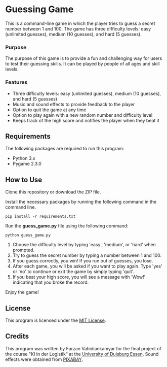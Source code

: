 # **Guessing Game**

This is a command-line game in which the player tries to guess a secret number between 1 and 100. The game has three difficulty levels: easy (unlimited guesses), medium (10 guesses), and hard (5 guesses).


### Purpose

The purpose of this game is to provide a fun and challenging way for users to test their guessing skills. It can be played by people of all ages and skill levels.


### Features

- Three difficulty levels: easy (unlimited guesses), medium (10 guesses), and hard (5 guesses)
- Music and sound effects to provide feedback to the player
- Option to quit the game at any time
- Option to play again with a new random number and difficulty level
- Keeps track of the high score and notifies the player when they beat it



## Requirements

The following packages are required to run this program:

- Python 3.x
- Pygame 2.3.0




## How to Use

Clone this repository or download the ZIP file.

Install the necessary packages by running the following command in the command line.
```
pip install -r requirements.txt
```

Run the **guess_game.py** file using the following command:

```
python guess_game.py
```

1. Choose the difficulty level by typing 'easy', 'medium', or 'hard' when prompted.
2. Try to guess the secret number by typing a number between 1 and 100.
3. If you guess correctly, you win! If you run out of guesses, you lose.
4. After each game, you will be asked if you want to play again. Type 'yes' or 'no' to continue or exit the game by simply typing 'quit'.
5. If you beat your high score, you will see a message with 'Wow!' indicating that you broke the record.

Enjoy the game!

## License

This program is licensed under the [MIT License](https://github.com/vkfarzan/guessing-game/blob/main/LICENSE).


## Credits

This program was written by Farzan Vahidiankamyar for the final project of the course "KI in der Logistik" at the [University of Duisburg Essen](https://www.uni-due.de/).
Sound effects were obtained from [PIXABAY](https://pixabay.com/).
